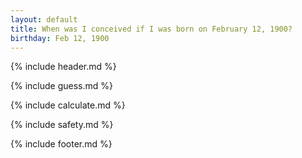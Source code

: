 ```yaml
---
layout: default
title: When was I conceived if I was born on February 12, 1900?
birthday: Feb 12, 1900
---
```


{% include header.md %}

{% include guess.md %}

{% include calculate.md %}

{% include safety.md %}

{% include footer.md %}



